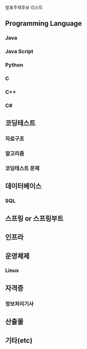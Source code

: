 발표주제후보 리스트

## Programming Language

### Java

### Java Script

### Python

### C

### C++

### C#

## 코딩테스트

### 자료구조

### 알고리즘

### 코딩테스트 문제

## 데이터베이스

### SQL

## 스프링 or 스프링부트

## 인프라

## 운영체제

### Linux

## 자격증

### 정보처리기사

## 산출물

## 기타(etc)


